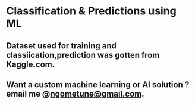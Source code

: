 # Classification & Predictions using ML
## Dataset used for training and classiication,prediction was gotten from Kaggle.com.
## Want a custom machine learning or AI solution ? email me  @ngometune@gmail.com.
